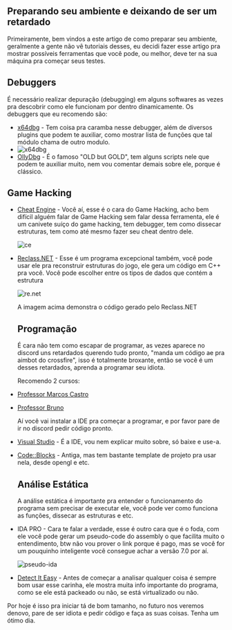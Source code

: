 ## Preparando seu ambiente e deixando de ser um retardado

Primeiramente, bem vindos a este artigo de como preparar seu ambiente, geralmente a gente não vê tutoriais desses, eu decidi fazer esse artigo pra mostrar possíveis ferramentas que você pode, ou melhor, deve ter na sua máquina pra começar seus testes.

## Debuggers

É necessário realizar depuração (debugging) em alguns softwares as vezes pra descobrir como ele funcionam por dentro dinamicamente. Os debuggers que eu recomendo são:

- [x64dbg](https://x64dbg.com/) - Tem coisa pra caramba nesse debugger, além de diversos plugins que podem te auxiliar, como mostrar lista de funções que tal módulo chama de outro modulo.
- ![x64dbg](https://camo.githubusercontent.com/4445613e9cef83d439c54556262673fbac2f94b9/68747470733a2f2f692e696d6775722e636f6d2f563266354150392e706e67)
- [OllyDbg](http://www.ollydbg.de/) -  É o famoso "OLD but GOLD", tem alguns scripts nele que podem te auxiliar muito, nem vou comentar demais sobre ele, porque é clássico.

## Game Hacking

- [Cheat Engine](https://www.cheatengine.org/) - Você aí, esse é o cara do Game Hacking, acho bem difícil alguém falar de Game Hacking sem falar dessa ferramenta, ele é um canivete suíço do game hacking, tem debugger, tem como dissecar estruturas, tem como até mesmo fazer seu cheat dentro dele.

  ![ce](https://lh3.googleusercontent.com/proxy/6PdtC9de3w4AjPE3rkLK9u0CF7z6bOrbiNvYyrY_X7dvBO57u-Vbw7qVUBNSl5ZpIxiB-VdFMg7CHMj-XnrqAtLq7J9yHfePlUw-WygOKbNdQ3tEDLIEzqrFM1e6)

- [Reclass.NET](https://github.com/ReClassNET/ReClass.NET) - Esse é um programa excepcional também, você pode usar ele pra reconstruir estruturas do jogo, ele gera um código em C++ pra você. Você pode escolher entre os tipos de dados que contém a estrutura 

  ![re.net](https://camo.githubusercontent.com/96f6cacb8279171ad8fcb257234e42c7f8b276dc/68747470733a2f2f61626c6f61642e64652f696d672f636f646567656e657261746f7271646174322e6a7067)

  A imagem acima demonstra o código gerado pelo Reclass.NET

  ## Programação

  É cara não tem como escapar de programar, as vezes aparece no discord uns retardados querendo tudo pronto, "manda um código ae pra aimbot do crossfire", isso é totalmente broxante, então se você é um desses retardados, aprenda a programar seu idiota.

  Recomendo 2 cursos:

- [Professor Marcos Castro](https://www.youtube.com/watch?v=p2RsIed0hnA&list=PL8eBmR3QtPL13Dkn5eEfmG9TmzPpTp0cV)

- [Professor Bruno](https://www.youtube.com/watch?v=nUQKr-ey86Y&list=PLx4x_zx8csUjczg1qPHavU1vw1IkBcm40)

  Aí você vai instalar a IDE pra começar a programar, e por favor pare de ir no discord pedir código pronto.

- [Visual Studio](https://www.youtube.com/watch?v=nUQKr-ey86Y&list=PLx4x_zx8csUjczg1qPHavU1vw1IkBcm40) - É a IDE, vou nem explicar muito sobre, só baixe e use-a.

- [Code::Blocks](http://www.codeblocks.org/) - Antiga, mas tem bastante template de projeto pra usar nela, desde opengl e etc.

  ## Análise Estática

  A análise estática é importante pra entender o funcionamento do programa sem precisar de executar ele, você pode ver como funciona as funções, dissecar as estruturas e etc.

- IDA PRO - Cara te falar a verdade, esse é outro cara que é o foda, com ele você pode gerar um pseudo-code do assembly o que facilita muito o entendimento, btw não vou prover o link porque é pago, mas se você for um pouquinho inteligente você consegue achar a versão 7.0 por aí.

  ![pseudo-ida](https://www.hex-rays.com/wp-content/uploads/2019/12/hexx64_2.gif)

- [Detect It Easy](http://ntinfo.biz/index.html) - Antes de começar a analisar qualquer coisa é sempre bom usar esse carinha, ele mostra muita info importante do programa, como se ele está packeado ou não, se está virtualizado ou não.

Por hoje é isso pra iniciar tá de bom tamanho, no futuro nos veremos denovo, pare de ser idiota e pedir código e faça as suas coisas. Tenha um ótimo dia.
